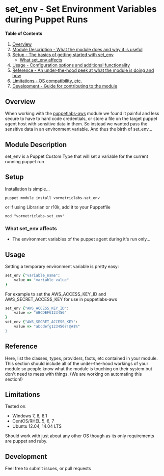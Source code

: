 # set_env - Set Environment Variables during Puppet Runs

#### Table of Contents

1. [Overview](#overview)
2. [Module Description - What the module does and why it is useful](#module-description)
3. [Setup - The basics of getting started with set_env](#setup)
    * [What set_env affects](#what-set_env-affects)
4. [Usage - Configuration options and additional functionality](#usage)
5. [Reference - An under-the-hood peek at what the module is doing and how](#reference)
5. [Limitations - OS compatibility, etc.](#limitations)
6. [Development - Guide for contributing to the module](#development)

## Overview

When working with the [puppetlabs-aws](https://forge.puppetlabs.com/puppetlabs/aws) module we found it painful and less secure to have to hard code credentials,
 or store a file on the target puppet agent host with sensitive data in them.  So instead we wanted pass the sensitive
 data in an environment variable.  And thus the birth of set_env...

## Module Description

set_env is a Puppet Custom Type that will set a variable for the current running puppet run

## Setup

Installation is simple...

    puppet module install vormetriclabs-set_env
    
or if using Librarian or r10k, add it to your Puppetfile

    mod "vormetriclabs-set_env"

### What set_env affects

* The environment variables of the puppet agent during it's run only...


## Usage

Setting a temporary environment variable is pretty easy:

```ruby
set_env {"variable_name":
    value => "variable_value"
}
```

For example to set the AWS_ACCESS_KEY_ID and AWS_SECRET_ACCESS_KEY for use in puppetlabs-aws

```ruby
set_env {"AWS_ACCESS_KEY_ID":
    value => "ABCDEFG123456"
}
set_env {"AWS_SECRET_ACCESS_KEY":
    value => "abcdefg123456?!@#$%"
}
```

## Reference

Here, list the classes, types, providers, facts, etc contained in your module.
This section should include all of the under-the-hood workings of your module so
people know what the module is touching on their system but don't need to mess
with things. (We are working on automating this section!)

## Limitations

Tested on:

- Windows 7, 8, 8.1
- CentOS/RHEL 5, 6, 7
- Ubuntu 12.04, 14.04 LTS

Should work with just about any other OS though as its only requirements are puppet and ruby.

## Development

Feel free to submit issues, or pull requests



